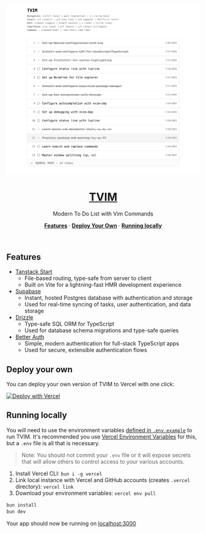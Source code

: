 <a href="https://tvim.vercel.app">
<img alt="Modern To Do List with Vim Commands" src="./public/preview/tvim.png">
  <h1 align="center">TVIM</h1>
</a>

<p align="center">
  Modern To Do List with Vim Commands
</p>

<p align="center">
  <a href="#features"><strong>Features</strong></a> ·
  <a href="#deploy-your-own"><strong>Deploy Your Own</strong></a> ·
  <a href="#running-locally"><strong>Running locally</strong></a>
</p>
<br/>

## Features

- [Tanstack Start](https://tanstack.com/start/latest)
  - File-based routing, type-safe from server to client
  - Built on Vite for a lightning-fast HMR development experience
- [Supabase](https://supabase.com)
  - Instant, hosted Postgres database with authentication and storage
  - Used for real-time syncing of tasks, user authentication, and data storage
- [Drizzle](https://orm.drizzle.team)
  - Type-safe SQL ORM for TypeScript
  - Used for database schema migrations and type-safe queries
- [Better Auth](https://github.com/murabcd/better-auth)
  - Simple, modern authentication for full-stack TypeScript apps
  - Used for secure, extensible authentication flows

## Deploy your own

You can deploy your own version of TVIM to Vercel with one click:

[![Deploy with Vercel](https://vercel.com/button)](https://vercel.com/new/clone?repository-url=https%3A%2F%2Fgithub.com%2Fmurabcd%2Ftvim&env=DATABASE_URL&envDescription=Learn%20more%20about%20how%20to%20get%20the%20database%20URL%20for%20the%20application&envLink=https%3A%2F%2Fgithub.com%2Fmurabcd%2Ftvim%2Fblob%2Fmain%2FREADME.md&demo-title=TVIM&demo-description=Modern%20To%20Do%20List%20with%20Vim%20Commands%20built%20with%20Tanstack%20Start%2C%20Supabase%2C%20and%20Drizzle.&demo-url=https%3A%2F%2Ftvim.vercel.app)

## Running locally

You will need to use the environment variables [defined in `.env.example`](.env.example) to run TVIM. It's recommended you use [Vercel Environment Variables](https://vercel.com/docs/projects/environment-variables) for this, but a `.env` file is all that is necessary.

> Note: You should not commit your `.env` file or it will expose secrets that will allow others to control access to your various accounts.

1. Install Vercel CLI: `bun i -g vercel`
2. Link local instance with Vercel and GitHub accounts (creates `.vercel` directory): `vercel link`
3. Download your environment variables: `vercel env pull`

```bash
bun install
bun dev
```

Your app should now be running on [localhost:3000](http://localhost:3000/)